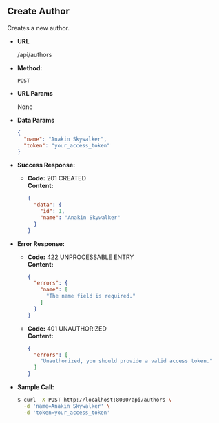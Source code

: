 **Create Author**
----
Creates a new author.

* **URL**

  /api/authors

* **Method:**
    
  `POST`
  
*  **URL Params**

   None

* **Data Params**

  ``` json
  {
    "name": "Anakin Skywalker",
    "token": "your_access_token"
  }
  ```

* **Success Response:**
  
  * **Code:** 201 CREATED <br />
    **Content:** <br />

    ``` json
    {
      "data": {
        "id": 1,
        "name": "Anakin Skywalker"
      }
    }
    ```
 
* **Error Response:**

  * **Code:** 422 UNPROCESSABLE ENTRY <br />
    **Content:** <br />

    ``` json
    {
      "errors": {
        "name": [
          "The name field is required."
        ]
      }
    }
    ```
  
  * **Code:** 401 UNAUTHORIZED <br />
    **Content:** <br />

    ``` json
    {
      "errors": [
        "Unauthorized, you should provide a valid access token."
      ]
    }
    ```

* **Sample Call:**

  ``` bash
  $ curl -X POST http://localhost:8000/api/authors \
    -d 'name=Anakin Skywalker' \
    -d 'token=your_access_token'
  ```
